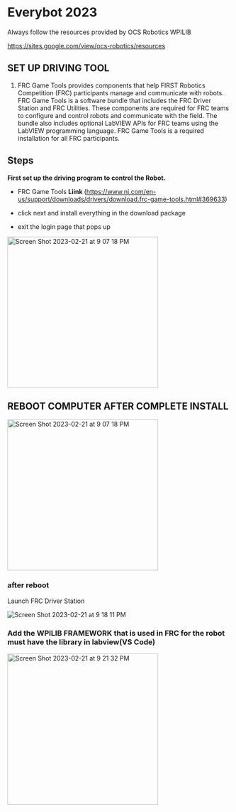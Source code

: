 # Everybot 2023

Always follow the resources provided by OCS Robotics WPILIB 

https://sites.google.com/view/ocs-robotics/resources

## SET UP DRIVING TOOL 
1. FRC Game Tools provides components that help FIRST Robotics Competition (FRC) participants manage and communicate with robots.
	FRC Game Tools is a software bundle that includes the FRC Driver Station and FRC Utilities. These components are required for FRC teams to 		configure and control robots and communicate with the field. The bundle also includes optional LabVIEW APIs for FRC teams using the LabVIEW 		programming language. FRC Game Tools is a required installation for all FRC participants.

## Steps 
<b> First set up the driving program to control the Robot. </b>
- FRC Game Tools
<b> Liink </b> 
(https://www.ni.com/en-us/support/downloads/drivers/download.frc-game-tools.html#369633)

- click next and install everything in the download package 

- exit the login page that pops up 
<img width="340" alt="Screen Shot 2023-02-21 at 9 07 18 PM" src="https://user-images.githubusercontent.com/123269897/220511193-0f1272e0-81ca-4e8c-9663-840bc913e64b.png">

## REBOOT COMPUTER AFTER COMPLETE INSTALL

<img width="340" alt="Screen Shot 2023-02-21 at 9 07 18 PM" src="https://user-images.githubusercontent.com/123269897/220512445-4eaa6f3a-3707-4c4e-9206-aa52be0dc080.png">

### after reboot 
Launch FRC Driver Station 

![Screen Shot 2023-02-21 at 9 18 11 PM](https://user-images.githubusercontent.com/123269897/220512639-2fd5f31d-d8b0-41f5-a10d-daa26ff5c84d.png)

### Add the WPILIB FRAMEWORK that is used in FRC for the robot must have the library in labview(VS Code)
<img width="340" alt="Screen Shot 2023-02-21 at 9 21 32 PM" src="https://user-images.githubusercontent.com/123269897/220513365-66a6962b-ab61-431e-9b0d-8fcfe1301200.png">
